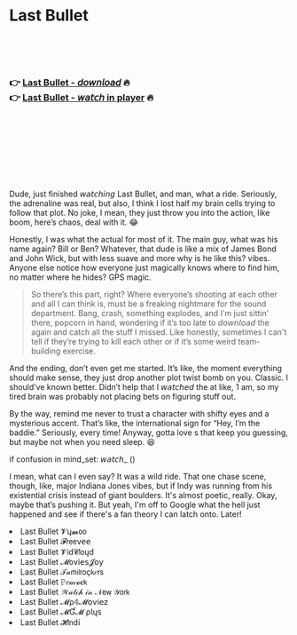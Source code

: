 <h1>Last Bullet</h1>

<br><br><br>

<h3>👉 <a href="https://Hermans-nkisunanit1971.github.io/frhlpgnqav/">Last Bullet - 𝘥𝘰𝘸𝘯𝘭𝘰𝘢𝘥</a> 🔥<br>
👉 <a href="https://Hermans-nkisunanit1971.github.io/frhlpgnqav/">Last Bullet - 𝘸𝘢𝘵𝘤𝘩 in player</a> 🔥
</h3>



<br><br><br><br><br><br><br>


Dude, just finished 𝘸𝘢𝘵𝘤𝘩𝘪𝘯𝘨 Last Bullet, and man, what a ride. Seriously, the adrenaline was real, but also, I think I lost half my brain cells trying to follow that plot. No joke, I mean, they just throw you into the action, like boom, here’s chaos, deal with it. 😂

Honestly, I was what the actual for most of it. The main guy, what was his name again? Bill or Ben? Whatever, that dude is like a mix of James Bond and John Wick, but with less suave and more why is he like this? vibes. Anyone else notice how everyone just magically knows where to find him, no matter where he hides? GPS magic.

> So there’s this part, right? Where everyone’s shooting at each other and all I can think is, must be a freaking nightmare for the sound department. Bang, crash, something explodes, and I'm just sittin’ there, popcorn in hand, wondering if it’s too late to 𝘥𝘰𝘸𝘯𝘭𝘰𝘢𝘥 the   again and catch all the stuff I missed. Like honestly, sometimes I can't tell if they’re trying to kill each other or if it’s some weird team-building exercise.

And the ending, don’t even get me started. It’s like, the moment everything should make sense, they just drop another plot twist bomb on you. Classic. I should’ve known better. Didn’t help that I 𝘸𝘢𝘵𝘤𝘩𝘦𝘥 the   at like, 1 am, so my tired brain was probably not placing bets on figuring stuff out. 

By the way, remind me never to trust a character with shifty eyes and a mysterious accent. That’s like, the international sign for “Hey, I’m the baddie.” Seriously, every time! Anyway, gotta love  s that keep you guessing, but maybe not when you need sleep. 😆

if confusion in mind_set: 𝘸𝘢𝘵𝘤𝘩_ ()

I mean, what can I even say? It was a wild ride. That one chase scene, though, like, major Indiana Jones vibes, but if Indy was running from his existential crisis instead of giant boulders. It's almost poetic, really. Okay, maybe that’s pushing it. But yeah, I'm off to Google what the hell just happened and see if there's a fan theory I can latch onto. Later!

<li>Last Bullet 𝓥ų𝓶𝗈𝗈</li>
<li>Last Bullet 𝓕𝗋𝖾𝖾ν𝖾𝖾</li>
<li>Last Bullet 𝓥𝗂ԁ𝓒𝗅𝗈ųԁ</li>
<li>Last Bullet 𝓜𝗈ν𝗂𝖾𝗌𝓙𝗈𝗒</li>
<li>Last Bullet 𝒯𝒶𝗆𝗂𝗅𝗋𝗈ç𝗄𝑒𝗋𝗌</li>
<li>Last Bullet 𝙿𝑒𝒶𝒸𝓸𝐜𝗄</li>
<li>Last Bullet 𝒲𝒶𝓉𝒸𝒽 𝒾𝓃 𝒩𝖾𝗐 𝒴𝗈𝗋𝗄</li>
<li>Last Bullet 𝓜ρ𝟜𝓜𝗈ν𝗂𝖾𝗓</li>
<li>Last Bullet 𝓜Ɠ𝓜 ρ𝗅ų𝗌</li>
<li>Last Bullet 𝓗𝗂𝗇ԁ𝗂</li>
